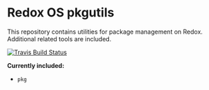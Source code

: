 # Redox OS pkgutils

This repository contains utilities for package management on Redox. Additional related tools are included.

[![Travis Build Status](https://travis-ci.org/redox-os/pkgutils.svg?branch=master)](https://travis-ci.org/redox-os/pkgutils)

**Currently included:**

- `pkg`
